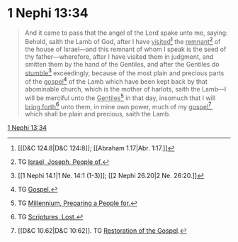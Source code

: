 # 1 Nephi 13:34

> And it came to pass that the angel of the Lord spake unto me, saying: Behold, saith the Lamb of God, after I have <u>visited</u>[^a] the <u>remnant</u>[^b] of the house of Israel—and this remnant of whom I speak is the seed of thy father—wherefore, after I have visited them in judgment, and smitten them by the hand of the Gentiles, and after the Gentiles do <u>stumble</u>[^c] exceedingly, because of the most plain and precious parts of the <u>gospel</u>[^d] of the Lamb which have been kept back by that abominable church, which is the mother of harlots, saith the Lamb—I will be merciful unto the <u>Gentiles</u>[^e] in that day, insomuch that I will <u>bring forth</u>[^f] unto them, in mine own power, much of my <u>gospel</u>[^g], which shall be plain and precious, saith the Lamb.

[1 Nephi 13:34](https://www.churchofjesuschrist.org/study/scriptures/bofm/1-ne/13?lang=eng&id=p34#p34)


[^a]: [[D&C 124.8|D&C 124:8]]; [[Abraham 1.17|Abr. 1:17.]]
[^b]: TG [Israel, Joseph, People of.](https://www.churchofjesuschrist.org/study/scriptures/tg/israel-joseph-people-of?lang=eng)
[^c]: [[1 Nephi 14.1|1 Ne. 14:1 (1-3)]]; [[2 Nephi 26.20|2 Ne. 26:20.]]
[^d]: TG [Gospel.](https://www.churchofjesuschrist.org/study/scriptures/tg/gospel?lang=eng)
[^e]: TG [Millennium, Preparing a People for.](https://www.churchofjesuschrist.org/study/scriptures/tg/millennium-preparing-a-people-for?lang=eng)
[^f]: TG [Scriptures, Lost.](https://www.churchofjesuschrist.org/study/scriptures/tg/scriptures-lost?lang=eng)
[^g]: [[D&C 10.62|D&C 10:62]]. TG [Restoration of the Gospel](https://www.churchofjesuschrist.org/study/scriptures/tg/restoration-of-the-gospel?lang=eng).
